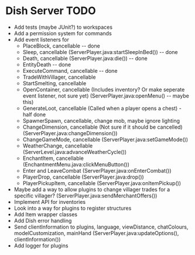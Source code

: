 # Dish Server TODO

- Add tests (maybe JUnit?) to workspaces
- Add a permission system for commands
- Add event listeners for
  - PlaceBlock, cancellable -- done
  - Sleep, cancellable (ServerPlayer.java:startSleepInBed()) -- done
  - Death, cancellable (ServerPlayer.java:die()) -- done
  - EntityDeath -- done
  - ExecuteCommand, cancellable -- done
  - TradeWithVillager, cancellable
  - StartSmelting, cancellable
  - OpenContainer, cancellable (Includes inventory? Or make seperate event listener, not sure yet) (ServerPlayer.java:openMenu() -- maybe this)
  - GenerateLoot, cancellable (Called when a player opens a chest) - half done
  - SpawnerSpawn, cancellable, change mob, maybe ignore lighting
  - ChangeDimension, cancellable (Not sure if it should be cancelled) (ServerPlayer.java:changeDimension())
  - ChangeGameMode, cancellable (ServerPlayer.java:setGameMode())
  - WeatherChange, cancellable (ServerLevel.java:advanceWeatherCycle())
  - EnchantItem, cancellable (EnchantmentMenu.java:clickMenuButton())
  - Enter and LeaveCombat (ServerPlayer.java:onEnterCombat())
  - PlayerDrop, cancellable (ServerPlayer.java:drop())
  - PlayerPickupItem, cancellable (ServerPlayer.java:onItemPickup())
- Maybe add a way to allow plugins to change villager trades for a specific villager? (ServerPlayer.java:sendMerchantOffers())
- Implement API for inventories
- Look into a way for plugins to register structures
- Add Item wrapper classes
- Add Dish error handling
- Send clientInformation to plugins, language, viewDistance, chatColours, modelCustomization, mainHand (ServerPlayer.java:updateOptions(), clientInformation())
- Add logger for plugins
